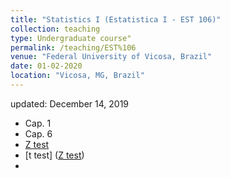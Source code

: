 ```yaml
---
title: "Statistics I (Estatistica I - EST 106)"
collection: teaching
type: Undergraduate course"
permalink: /teaching/EST%106
venue: "Federal University of Vicosa, Brazil"
date: 01-02-2020
location: "Vicosa, MG, Brazil"
---
```

updated: December 14, 2019

* Cap. 1
*  Cap. 6
 * [Z test](https://www.dropbox.com/s/bmmezhlm5ryk2g4/CAPITULO6.2%20-%20teste%20z.pdf?dl=0)
 * [t test] ([Z test](https://github.com/LuizPeternelli/luizpeternelli.github.io/blob/master/files/2019%20-%20Jussara%20Wilson%20Eu%20Reinaldo%20-%20OPS.pdf))
* 
